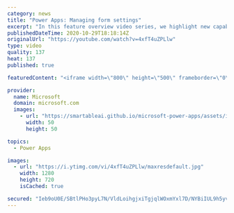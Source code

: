 ```yaml
---
category: news
title: "Power Apps: Managing form settings"
excerpt: "In this feature overview video series, we highlight new capabilities included in the latest update to Microsoft Power Apps.  Improvements to Microsoft Power Apps for managing form settings and events allow users to set various features on a form in the new modern designer.   Get the most out of Power"
publishedDateTime: 2020-10-29T18:18:14Z
originalUrl: "https://youtube.com/watch?v=4xfT4uZPLlw"
type: video
quality: 137
heat: 137
published: true

featuredContent: "<iframe width=\"800\" height=\"500\" frameborder=\"0\" src=\"https://www.youtube.com/embed/4xfT4uZPLlw\" allow=\"accelerometer; autoplay; encrypted-media; gyroscope; picture-in-picture\" allowfullscreen></iframe>"

provider:
  name: Microsoft
  domain: microsoft.com
  images:
    - url: "https://smartableai.github.io/microsoft-power-apps/assets/images/organizations/microsoft.com-50x50.jpg"
      width: 50
      height: 50

topics:
  - Power Apps

images:
  - url: "https://i.ytimg.com/vi/4xfT4uZPLlw/maxresdefault.jpg"
    width: 1280
    height: 720
    isCached: true

secured: "Ieb9oU0E/SBtlPHo3pyL7N/VldLoihgjxiTgjqlWOxmYxl7D/NYBiIUL9h5yvQsalYzPksqWEHJ4M8jWM60SRhyIhPd+N+0JFzBjr1l1HHf66Xdprqm8gk0nDJBDgT+lSbPVPYRNRrBtROMxq7XNO+suG5WQyedENzACRxAgF62l/HkjTWNbwsTiJDvSJvl/M3AVaCwlrCOUVAMlSt2Zffch/X7JG4eSrQp8K9Jqj1fz+bV+I1oKprda5h+fgIvqxfh60BVIWU2oYJxnuwZKJ8Gu2FnWjWGRgrehzj2ON/4o7WCJ16BGcnaLLxj7kpc9hZ+J3tuxPlF5FRv3OPz9UHo0pUGttuoUPIyrFMZpIyxoVkaKxmgU1K6HWJ22g+QbE1dX122EFQbJW++adMCBaNhRmyyA8FqwYAJOTOaGShw=;f/IfL2FD7h42RvsGUCaGNg=="
---
```


